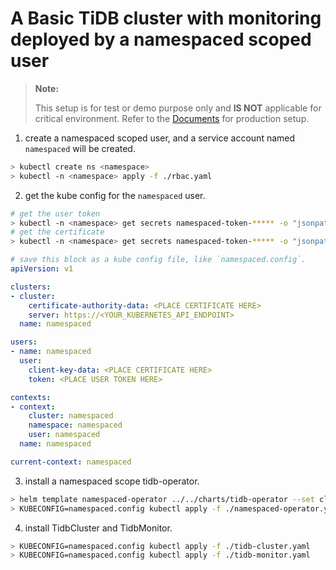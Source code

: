 # A Basic TiDB cluster with monitoring deployed by a namespaced scoped user

> **Note:**
>
> This setup is for test or demo purpose only and **IS NOT** applicable for critical environment. Refer to the [Documents](https://pingcap.com/docs/stable/tidb-in-kubernetes/deploy/prerequisites/) for production setup.

1. create a namespaced scoped user, and a service account named `namespaced` will be created.

```bash
> kubectl create ns <namespace>
> kubectl -n <namespace> apply -f ./rbac.yaml
```

2. get the kube config for the `namespaced` user.

```bash
# get the user token
> kubectl -n <namespace> get secrets namespaced-token-***** -o "jsonpath={.data.token}" | base64 -d
# get the certificate
> kubectl -n <namespace> get secrets namespaced-token-***** -o "jsonpath={.data['ca\.crt']}"
```

```yaml
# save this block as a kube config file, like `namespaced.config`.
apiVersion: v1

clusters:
- cluster:
    certificate-authority-data: <PLACE CERTIFICATE HERE>
    server: https://<YOUR_KUBERNETES_API_ENDPOINT>
  name: namespaced

users:
- name: namespaced
  user:
    client-key-data: <PLACE CERTIFICATE HERE>
    token: <PLACE USER TOKEN HERE>

contexts:
- context:
    cluster: namespaced
    namespace: namespaced
    user: namespaced
  name: namespaced

current-context: namespaced
```

3. install a namespaced scope tidb-operator.

```bash
> helm template namespaced-operator ../../charts/tidb-operator --set clusterScoped=false --set scheduler.create=false > namespaced-operator.yaml
> KUBECONFIG=namespaced.config kubectl apply -f ./namespaced-operator.yaml
```

4. install TidbCluster and TidbMonitor.

```bash
> KUBECONFIG=namespaced.config kubectl apply -f ./tidb-cluster.yaml
> KUBECONFIG=namespaced.config kubectl apply -f ./tidb-monitor.yaml
```
